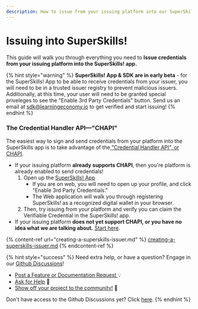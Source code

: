```yaml
---
description: How to issue from your issuing platform into our SuperSkills! app.
---
```


# Issuing into SuperSkills!

This guide will walk you through everything you need to **Issue credentials from your issuing platform into the SuperSkills! app.**&#x20;

{% hint style="warning" %}
**SuperSkills! App & SDK are in early beta** - for the SuperSkills! App to be able to receive credentials from your issuer, you will need to be in a trusted issuer registry to prevent malicious issuers. Additionally, at this time, your user will need to be granted special priveleges to see the "Enable 3rd Party Credentials" button. Send us an email at [sdk@learningeconomy.io](mailto:sdk@learningeconomy.io) to get verified and start issuing!
{% endhint %}

### The Credential Handler API—"CHAPI"&#x20;

The easiest way to sign and send credentials from your platform into the SuperSkills app is to take advantage of the[ "Credential Handler API", or CHAPI](https://chapi.io/).&#x20;

* If your issuing platform **already supports CHAPI**, then you're platform is already enabled to send credentials!
  1. Open up the [SuperSkills! App ](../)
     * If you are on web, you will need to open up your profile, and click "Enable 3rd Party Credentials."
     * The Web application will walk you through registering SuperSkills! as a recognized digital wallet in your browser.
  2. Then, try issuing from your platform and verify you can claim the Verifiable Credential in the SuperSkills! app.
* If your issuing platform **does not yet support CHAPI, or you have no idea what we are talking about.** [Start here](creating-a-superskills-issuer.md).

{% content-ref url="creating-a-superskills-issuer.md" %}
[creating-a-superskills-issuer.md](creating-a-superskills-issuer.md)
{% endcontent-ref %}

{% hint style="success" %}
Need extra help, or have a question? Engage in our [Github Discussions](https://github.com/learningeconomy/LearnCard/discussions)!&#x20;

* [Post a Feature or Documentation Request ](https://github.com/learningeconomy/LearnCard/discussions/categories/feature-requests)💡
* [Ask for Help](https://github.com/learningeconomy/LearnCard/discussions/categories/help) 💖
* [Show off your project to the community!](https://github.com/learningeconomy/LearnCard/discussions/categories/show-and-tell) 🙌

Don't have access to the Github Discussions yet? Click [here](broken-reference).
{% endhint %}
